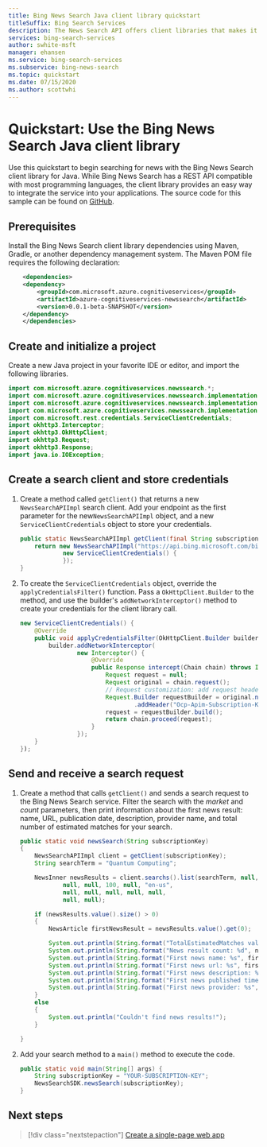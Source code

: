 ```yaml
---
title: Bing News Search Java client library quickstart 
titleSuffix: Bing Search Services
description: The News Search API offers client libraries that makes it easy to integrate search capabilities into your applications. Use this Java quickstart to send search requests and get back results.
services: bing-search-services
author: swhite-msft
manager: ehansen
ms.service: bing-search-services
ms.subservice: bing-news-search
ms.topic: quickstart
ms.date: 07/15/2020
ms.author: scottwhi
---
```


# Quickstart: Use the Bing News Search Java client library

Use this quickstart to begin searching for news with the Bing News Search client library for Java. While Bing News Search has a REST API compatible with most programming languages, the client library provides an easy way to integrate the service into your applications. The source code for this sample can be found on [GitHub](https://github.com/Azure-Samples/cognitive-services-java-sdk-samples/tree/master/Search/BingNewsSearch).

## Prerequisites

Install the Bing News Search client library dependencies using Maven, Gradle, or another dependency management system. The Maven POM file requires the following declaration:

```xml
    <dependencies>
    <dependency>
        <groupId>com.microsoft.azure.cognitiveservices</groupId>
        <artifactId>azure-cognitiveservices-newssearch</artifactId>
        <version>0.0.1-beta-SNAPSHOT</version>
    </dependency>
    </dependencies>
```

<!--
[!INCLUDE [bing-news-search-signup-requirements](../../../../includes/bing-news-search-signup-requirements.md)]
-->

## Create and initialize a project

Create a new Java project in your favorite IDE or editor, and import the following libraries.

```java
import com.microsoft.azure.cognitiveservices.newssearch.*;
import com.microsoft.azure.cognitiveservices.newssearch.implementation.NewsInner;
import com.microsoft.azure.cognitiveservices.newssearch.implementation.NewsSearchAPIImpl;
import com.microsoft.azure.cognitiveservices.newssearch.implementation.TrendingTopicsInner;
import com.microsoft.rest.credentials.ServiceClientCredentials;
import okhttp3.Interceptor;
import okhttp3.OkHttpClient;
import okhttp3.Request;
import okhttp3.Response;
import java.io.IOException;
```

## Create a search client and store credentials

1. Create a method called `getClient()` that returns a new `NewsSearchAPIImpl` search client. Add your endpoint as the first parameter for the new`NewsSearchAPIImpl` object, and a new `ServiceClientCredentials` object to store your credentials. 

    ```java
    public static NewsSearchAPIImpl getClient(final String subscriptionKey) {
        return new NewsSearchAPIImpl("https://api.bing.microsoft.com/bing/v7.0/",
                new ServiceClientCredentials() {
                });
    }
    ```

2. To create the `ServiceClientCredentials` object, override the `applyCredentialsFilter()` function. Pass a `OkHttpClient.Builder` to the method, and use the builder's `addNetworkInterceptor()` method to create your credentials for the client library call.

    ```java
    new ServiceClientCredentials() {
        @Override
        public void applyCredentialsFilter(OkHttpClient.Builder builder) {
            builder.addNetworkInterceptor(
                    new Interceptor() {
                        @Override
                        public Response intercept(Chain chain) throws IOException {
                            Request request = null;
                            Request original = chain.request();
                            // Request customization: add request headers.
                            Request.Builder requestBuilder = original.newBuilder()
                                    .addHeader("Ocp-Apim-Subscription-Key", subscriptionKey);
                            request = requestBuilder.build();
                            return chain.proceed(request);
                        }
                    });
        }
    });
    ```

## Send and receive a search request

1. Create a method that calls `getClient()` and sends a search request to the Bing News Search service. Filter the search with the *market* and *count* parameters, then print information about the first news result: name, URL, publication date, description, provider name, and total number of estimated matches for your search.

    ```java
    public static void newsSearch(String subscriptionKey)
    {
        NewsSearchAPIImpl client = getClient(subscriptionKey);
        String searchTerm = "Quantum Computing";
    
        NewsInner newsResults = client.searchs().list(searchTerm, null, null, null,
                null, null, 100, null, "en-us",
                null, null, null, null, null,
                null, null);
    
        if (newsResults.value().size() > 0)
        {
            NewsArticle firstNewsResult = newsResults.value().get(0);
    
            System.out.println(String.format("TotalEstimatedMatches value: %d", newsResults.totalEstimatedMatches()));
            System.out.println(String.format("News result count: %d", newsResults.value().size()));
            System.out.println(String.format("First news name: %s", firstNewsResult.name()));
            System.out.println(String.format("First news url: %s", firstNewsResult.url()));
            System.out.println(String.format("First news description: %s", firstNewsResult.description()));
            System.out.println(String.format("First news published time: %s", firstNewsResult.datePublished()));
            System.out.println(String.format("First news provider: %s", firstNewsResult.provider().get(0).name()));
        }
        else
        {
            System.out.println("Couldn't find news results!");
        }
    
    }
    
    ```

2. Add your search method to a `main()` method to execute the code.

    ```java 
    public static void main(String[] args) {
        String subscriptionKey = "YOUR-SUBSCRIPTION-KEY";
        NewsSearchSDK.newsSearch(subscriptionKey);
    }
    ```

## Next steps

> [!div class="nextstepaction"]
> [Create a single-page web app](../../tutorial/bing-news-search-single-page-app.md)
